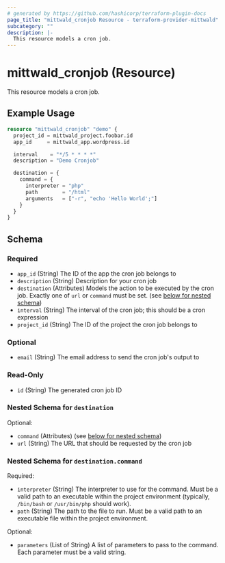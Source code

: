 ```yaml
---
# generated by https://github.com/hashicorp/terraform-plugin-docs
page_title: "mittwald_cronjob Resource - terraform-provider-mittwald"
subcategory: ""
description: |-
  This resource models a cron job.
---
```


# mittwald_cronjob (Resource)

This resource models a cron job.

## Example Usage

```terraform
resource "mittwald_cronjob" "demo" {
  project_id = mittwald_project.foobar.id
  app_id     = mittwald_app.wordpress.id

  interval    = "*/5 * * * *"
  description = "Demo Cronjob"

  destination = {
    command = {
      interpreter = "php"
      path        = "/html"
      arguments   = ["-r", "echo 'Hello World';"]
    }
  }
}
```

<!-- schema generated by tfplugindocs -->
## Schema

### Required

- `app_id` (String) The ID of the app the cron job belongs to
- `description` (String) Description for your cron job
- `destination` (Attributes) Models the action to be executed by the cron job. Exactly one of `url` or `command` must be set. (see [below for nested schema](#nestedatt--destination))
- `interval` (String) The interval of the cron job; this should be a cron expression
- `project_id` (String) The ID of the project the cron job belongs to

### Optional

- `email` (String) The email address to send the cron job's output to

### Read-Only

- `id` (String) The generated cron job ID

<a id="nestedatt--destination"></a>
### Nested Schema for `destination`

Optional:

- `command` (Attributes) (see [below for nested schema](#nestedatt--destination--command))
- `url` (String) The URL that should be requested by the cron job

<a id="nestedatt--destination--command"></a>
### Nested Schema for `destination.command`

Required:

- `interpreter` (String) The interpreter to use for the command. Must be a valid path to an executable within the project environment (typically, `/bin/bash` or `/usr/bin/php` should work).
- `path` (String) The path to the file to run. Must be a valid path to an executable file within the project environment.

Optional:

- `parameters` (List of String) A list of parameters to pass to the command. Each parameter must be a valid string.
